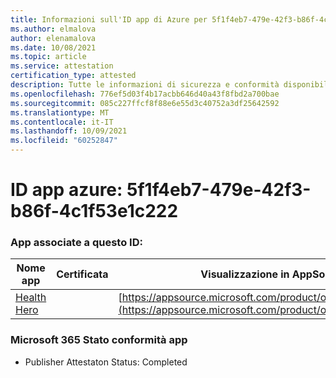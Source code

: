 ```yaml
---
title: Informazioni sull'ID app di Azure per 5f1f4eb7-479e-42f3-b86f-4c1f53e1c222
ms.author: elmalova
author: elenamalova
ms.date: 10/08/2021
ms.topic: article
ms.service: attestation
certification_type: attested
description: Tutte le informazioni di sicurezza e conformità disponibili per 5f1f4eb7-479e-42f3-b86f-4c1f53e1c222.
ms.openlocfilehash: 776ef5d03f4b17acbb646d40a43f8fbd2a700bae
ms.sourcegitcommit: 085c227ffcf8f88e6e55d3c40752a3df25642592
ms.translationtype: MT
ms.contentlocale: it-IT
ms.lasthandoff: 10/09/2021
ms.locfileid: "60252847"
---
```

# <a name="azure-app-id-5f1f4eb7-479e-42f3-b86f-4c1f53e1c222"></a>ID app azure: 5f1f4eb7-479e-42f3-b86f-4c1f53e1c222


### <a name="apps-associated-with-this-id"></a>App associate a questo ID:
| **Nome app** | **Certificata** | **Visualizzazione in AppSource** |
|--------------|---------------|-----------------------|
| [Health Hero](https://docs.microsoft.com/microsoft-365-app-certification/forward/WA200001405) |  | [https://appsource.microsoft.com/product/office/WA200001405](https://appsource.microsoft.com/product/office/WA200001405) |

### <a name="microsoft-365-app-compliance-status"></a>Microsoft 365 Stato conformità app
- Publisher Attestaton Status: Completed
